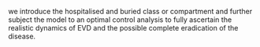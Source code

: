 we introduce the hospitalised and buried class or compartment and further subject the model to an optimal
control analysis to fully ascertain the realistic dynamics of EVD and the possible complete eradication of
the disease.

